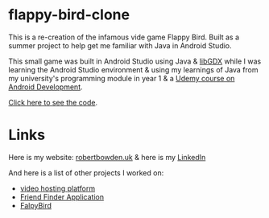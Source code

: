 # flappy-bird-clone
This is a re-creation of the infamous vide game Flappy Bird. Built as a summer project to help get me familiar with Java in Android Studio.

This small game was built in Android Studio using Java & [libGDX](https://libgdx.com/) while I was learning the Android Studio environment & using my learnings of Java from my university's programming module in year 1 & a [Udemy course on Android Development](https://www.udemy.com/course/complete-android-n-developer-course/).

[Click here to see the code](https://github.com/Code-By-Rob/flappy-bird-clone/blob/master/core/src/com/r/bowden/game/FalppyBird.java).

# Links

Here is my website: [robertbowden.uk](https://robertbowden.uk/) & here is my [LinkedIn](https://www.linkedin.com/in/r-bowden/)

And here is a list of other projects I worked on:
- [video hosting platform](#)
- [Friend Finder Application](https://github.com/Code-By-Rob/Friend-Finder-App)
- [FalpyBird](https://github.com/Code-By-Rob/flappy-bird-clone)
